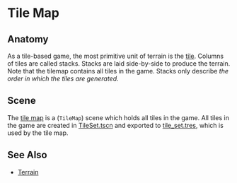 # Tile Map

## Anatomy

As a tile-based game, the most primitive unit of terrain is the [tile]. Columns of tiles are called stacks. Stacks are laid side-by-side to produce the terrain. Note that the tilemap contains all tiles in the game. Stacks only describe *the order in which the tiles are generated*.

## Scene

The [tile map] is a (`TileMap`) scene which holds all tiles in the game. All tiles in the game are created in [TileSet.tscn] and exported to [tile_set.tres], which is used by the tile map.

## See Also
* [Terrain](terrain.md)

[tile]: /into-the-woods/tiles/terrain/tile
[tile map]: /into-the-woods/tiles
[TileSet.tscn]: /into-the-woods/tiles/TileSet.tscn
[tile_set.tres]: /into-the-woods/tiles/tile_set.tres
